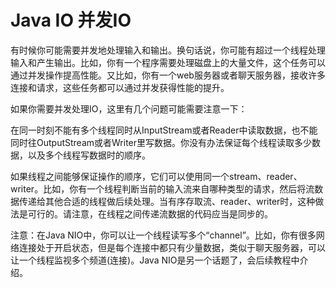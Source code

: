# Java IO 并发IO

有时候你可能需要并发地处理输入和输出。换句话说，你可能有超过一个线程处理输入和产生输出。比如，你有一个程序需要处理磁盘上的大量文件，这个任务可以通过并发操作提高性能。又比如，你有一个web服务器或者聊天服务器，接收许多连接和请求，这些任务都可以通过并发获得性能的提升。

如果你需要并发处理IO，这里有几个问题可能需要注意一下：

在同一时刻不能有多个线程同时从InputStream或者Reader中读取数据，也不能同时往OutputStream或者Writer里写数据。你没有办法保证每个线程读取多少数据，以及多个线程写数据时的顺序。

如果线程之间能够保证操作的顺序，它们可以使用同一个stream、reader、writer。比如，你有一个线程判断当前的输入流来自哪种类型的请求，然后将流数据传递给其他合适的线程做后续处理。当有序存取流、reader、writer时，这种做法是可行的。请注意，在线程之间传递流数据的代码应当是同步的。

注意：在Java NIO中，你可以让一个线程读写多个“channel”。比如，你有很多网络连接处于开启状态，但是每个连接中都只有少量数据，类似于聊天服务器，可以让一个线程监视多个频道(连接)。Java NIO是另一个话题了，会后续教程中介绍。